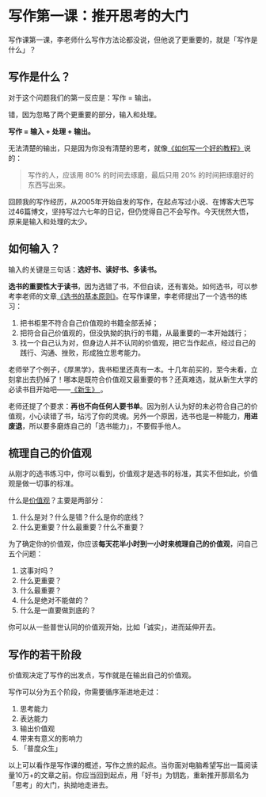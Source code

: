 # 写作第一课：推开思考的大门

写作课第一课，李老师什么写作方法论都没说，但他说了更重要的，就是「写作是什么」？

## 写作是什么？

对于这个问题我们的第一反应是：写作 = 输出。

错，因为忽略了两个更重要的部分，输入和处理。

**写作 = 输入 + 处理 + 输出。**

无法清楚的输出，只是因为你没有清楚的思考，就像[《如何写一个好的教程》](http://h5.xinshengdaxue.com/live_audio.html?date=20160611)说的：

> 写作的人，应该用 80% 的时间去琢磨，最后只用 20% 的时间把琢磨好的东西写出来。  

回顾我的写作经历，从2005年开始自发的写作，在起点写过小说、在博客大巴写过46篇博文，坚持写过六七年的日记，但仍觉得自己不会写作。今天恍然大悟，原来是输入和处理的太少。

## 如何输入？

输入的关键是三句话：**选好书、读好书、多读书。**

**选书的重要性大于读书**，因为选错了书，不但白读，还有害处。如何选书，可以参考李老师的文章[《选书的基本原则》](http://t.cn/RGilWUc
)。在写作课里，李老师提出了一个选书的练习：

1. 把书柜里不符合自己价值观的书籍全部丢掉；
2. 把符合自己价值观的，但没执拗的执行的书籍，从最重要的一本开始践行；
3. 找一个自己认为对，但身边人并不认同的价值观，把它当作起点，经过自己的践行、沟通、挫败，形成独立思考能力。

老师举了个例子，《厚黑学》，我书柜里还真有一本。十几年前买的，至今未看，立刻拿出去扔掉了！哪本是既符合价值观又最重要的书？还真难选，就从新生大学的必读书目开始吧——[《新生》
](https://www.gitbook.com/book/xiaolai/reborn/details)。

老师还提了个要求：**再也不向任何人要书单**。因为别人认为好的未必符合自己的价值观，小心读错了书，玷污了你的灵魂。另外一个原因，选书也是一种能力，**用进废退**，所以要多磨炼自己的「选书能力」，不要假手他人。

## 梳理自己的价值观

从刚才的选书练习中，你可以看到，价值观才是选书的标准，其实不但如此，价值观是做一切事的标准。

什么是[价值观](https://zh.wikipedia.org/zh-cn/%E5%83%B9%E5%80%BC%E8%A7%80)？主要是两部分：

1. 什么是对？什么是错？什么是你的底线？
2. 什么更重要？什么最重要？什么不重要？

为了确定你的价值观，你应该**每天花半小时到一小时来梳理自己的价值观**，问自己五个问题：

1. 这事对吗？
2. 什么更重要？
3. 什么最重要？
4. 什么是绝对不能做的？
5. 什么是一直要做到底的？

你可以从一些普世认同的价值观开始，比如「诚实」，进而延伸开去。

## 写作的若干阶段

价值观决定了写作的出发点，写作就是在输出自己的价值观。

写作可以分为五个阶段，你需要循序渐进地走过：

1. 思考能力
2. 表达能力
3. 输出价值观
4. 带来有意义的影响力
5. 「普度众生」

以上可以看作是写作课的概述，写作之旅的起点。当你面对电脑希望写出一篇阅读量10万+的文章之前。你应当回到起点，用「好书」为钥匙，重新推开那扇名为「思考」的大门，执拗地走进去。 